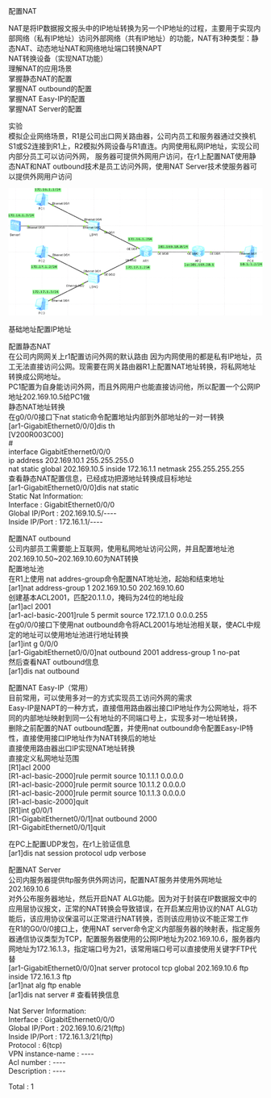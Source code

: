 配置NAT

NAT是将IP数据报文报头中的IP地址转换为另一个IP地址的过程，主要用于实现内部网络（私有IP地址）访问外部网络（共有IP地址）的功能，NAT有3种类型：静态NAT、动态地址NAT和网络地址端口转换NAPT  
NAT转换设备（实现NAT功能）  
理解NAT的应用场景  
掌握静态NAT的配置  
掌握NAT outbound的配置  
掌握NAT Easy-IP的配置  
掌握NAT Server的配置

实验  
模拟企业网络场景，R1是公司出口网关路由器，公司内员工和服务器通过交换机S1或S2连接到R1上，R2模拟外网设备与R1直连。内网使用私网IP地址，实现公司内部分员工可以访问外网，
服务器可提供外网用户访问，在r1上配置NAT使用静态NAT和NAT
outbound技术是员工访问外网，使用NAT Server技术使服务器可以提供外网用户访问  


![](media/af6b0619d8a4a8ca1d4bb89303faff5a.png)

  
基础地址配置IP地址

配置静态NAT  
在公司内网网关上r1配置访问外网的默认路由
因为内网使用的都是私有IP地址，员工无法直接访问公网。现需要在网关路由器R1上配置NAT地址转换，将私网地址转换成公网地址。  
PC1配置为自身能访问外网，而且外网用户也能直接访问他，所以配置一个公网IP地址202.169.10.5给PC1做  
静态NAT地址转换  
在g0/0/0接口下nat static命令配置地址内部到外部地址的一对一转换  
[ar1-GigabitEthernet0/0/0]dis th  
[V200R003C00]  
\#  
interface GigabitEthernet0/0/0  
ip address 202.169.10.1 255.255.255.0  
nat static global 202.169.10.5 inside 172.16.1.1 netmask 255.255.255.255  
查看静态NAT配置信息，已经成功把源地址转换成目标地址  
[ar1-GigabitEthernet0/0/0]dis nat static  
Static Nat Information:  
Interface : GigabitEthernet0/0/0  
Global IP/Port : 202.169.10.5/----  
Inside IP/Port : 172.16.1.1/----

配置NAT outbound  
公司内部员工需要能上互联网，使用私网地址访问公网，并且配置地址池202.169.10.50\~202.169.10.60为NAT转换  
配置地址池  
在R1上使用 nat addres-group命令配置NAT地址池，起始和结束地址  
[ar1]nat address-group 1 202.169.10.50 202.169.10.60  
创建基本ACL2001，匹配20.1.1.0，掩码为24位的地址段  
[ar1]acl 2001  
[ar1-acl-basic-2001]rule 5 permit source 172.17.1.0 0.0.0.255  
在g0/0/0接口下使用nat
outbound命令将ACL2001与地址池相关联，使ACL中规定的地址可以使用地址池进行地址转换  
[ar1]int g 0/0/0  
[ar1-GigabitEthernet0/0/0]nat outbound 2001 address-group 1 no-pat  
然后查看NAT outbound信息  
[ar1]dis nat outbound

配置NAT Easy-IP（常用）  
目前常用，可以使用多对一的方式实现员工访问外网的需求  
Easy-IP是NAPT的一种方式，直接借用路由器出接口IP地址作为公网地址，将不同的内部地址映射到同一公有地址的不同端口号上，实现多对一地址转换，  
删除之前配置的NAT outbound配置，并使用nat
outbound命令配置Easy-IP特性，直接使用接口IP地址作为NAT转换后的地址  
直接使用路由器出口IP实现NAT地址转换  
直接定义私网地址范围  
[R1]acl 2000  
[R1-acl-basic-2000]rule permit source 10.1.1.1 0.0.0.0  
[R1-acl-basic-2000]rule permit source 10.1.1.2 0.0.0.0  
[R1-acl-basic-2000]rule permit source 10.1.1.3 0.0.0.0  
[R1-acl-basic-2000]quit  
[R1]int g0/0/1  
[R1-GigabitEthernet0/0/1]nat outbound 2000  
[R1-GigabitEthernet0/0/1]quit  
  
在PC上配置UDP发包，在r1上验证信息  
[ar1]dis nat session protocol udp verbose

配置NAT Server  
公司内服务器提供ftp服务供外网访问，配置NAT服务并使用外网地址202.169.10.6  
对外公布服务器地址，然后开启NAT
ALG功能。因为对于封装在IP数据报文中的应用层协议报文，正常的NAT转换会导致错误，在开启某应用协议的NAT
ALG功能后，该应用协议保温可以正常进行NAT转换，否则该应用协议不能正常工作  
在R1的G0/0/0接口上，使用NAT
server命令定义内部服务器的映射表，指定服务器通信协议类型为TCP，配置服务器使用的公网IP地址为202.169.10.6，服务器内网地址为172.16.1.3，指定端口号为21，该常用端口号可以直接使用关键字FTP代替  
[ar1-GigabitEthernet0/0/0]nat server protocol tcp global 202.169.10.6 ftp inside
172.16.1.3 ftp  
[ar1]nat alg ftp enable  
[ar1]dis nat server \# 查看转换信息  
  
Nat Server Information:  
Interface : GigabitEthernet0/0/0  
Global IP/Port : 202.169.10.6/21(ftp)  
Inside IP/Port : 172.16.1.3/21(ftp)  
Protocol : 6(tcp)  
VPN instance-name : ----  
Acl number : ----  
Description : ----  
  
Total : 1
